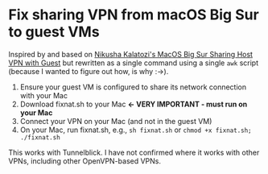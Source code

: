 # Fix sharing VPN from macOS Big Sur to guest VMs 

Inspired by and based on [Nikusha Kalatozi's MacOS Big Sur Sharing Host VPN with Guest](https://github.com/NikushaKalatozi/MacOS-Big-Sur-Sharing-Host-VPN-with-Guest) but rewritten as a single command using a single `awk` script (because I wanted to figure out how, is why :->).

1. Ensure your guest VM is configured to share its network connection with your Mac
1. Download fixnat.sh to your Mac **<- VERY IMPORTANT - must run on your Mac**
1. Connect your VPN on your Mac (and not in the guest VM)
1. On your Mac, run fixnat.sh, e.g., `sh fixnat.sh` or `chmod +x fixnat.sh; ./fixnat.sh`

This works with Tunnelblick. I have not confirmed where it works with other VPNs, including other OpenVPN-based VPNs.
